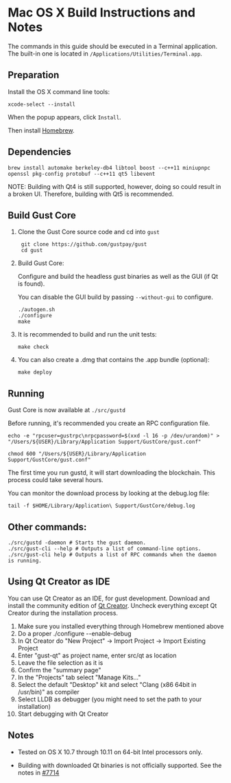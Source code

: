Mac OS X Build Instructions and Notes
====================================
The commands in this guide should be executed in a Terminal application.
The built-in one is located in `/Applications/Utilities/Terminal.app`.

Preparation
-----------
Install the OS X command line tools:

`xcode-select --install`

When the popup appears, click `Install`.

Then install [Homebrew](http://brew.sh).

Dependencies
----------------------

    brew install automake berkeley-db4 libtool boost --c++11 miniupnpc openssl pkg-config protobuf --c++11 qt5 libevent

NOTE: Building with Qt4 is still supported, however, doing so could result in a broken UI. Therefore, building with Qt5 is recommended.

Build Gust Core
------------------------

1. Clone the Gust Core source code and cd into `gust`

        git clone https://github.com/gustpay/gust
        cd gust

2.  Build Gust Core:

    Configure and build the headless gust binaries as well as the GUI (if Qt is found).

    You can disable the GUI build by passing `--without-gui` to configure.

        ./autogen.sh
        ./configure
        make

3.  It is recommended to build and run the unit tests:

        make check

4.  You can also create a .dmg that contains the .app bundle (optional):

        make deploy

Running
-------

Gust Core is now available at `./src/gustd`

Before running, it's recommended you create an RPC configuration file.

    echo -e "rpcuser=gustrpc\nrpcpassword=$(xxd -l 16 -p /dev/urandom)" > "/Users/${USER}/Library/Application Support/GustCore/gust.conf"

    chmod 600 "/Users/${USER}/Library/Application Support/GustCore/gust.conf"

The first time you run gustd, it will start downloading the blockchain. This process could take several hours.

You can monitor the download process by looking at the debug.log file:

    tail -f $HOME/Library/Application\ Support/GustCore/debug.log

Other commands:
-------

    ./src/gustd -daemon # Starts the gust daemon.
    ./src/gust-cli --help # Outputs a list of command-line options.
    ./src/gust-cli help # Outputs a list of RPC commands when the daemon is running.

Using Qt Creator as IDE
------------------------
You can use Qt Creator as an IDE, for gust development.
Download and install the community edition of [Qt Creator](https://www.qt.io/download/).
Uncheck everything except Qt Creator during the installation process.

1. Make sure you installed everything through Homebrew mentioned above
2. Do a proper ./configure --enable-debug
3. In Qt Creator do "New Project" -> Import Project -> Import Existing Project
4. Enter "gust-qt" as project name, enter src/qt as location
5. Leave the file selection as it is
6. Confirm the "summary page"
7. In the "Projects" tab select "Manage Kits..."
8. Select the default "Desktop" kit and select "Clang (x86 64bit in /usr/bin)" as compiler
9. Select LLDB as debugger (you might need to set the path to your installation)
10. Start debugging with Qt Creator

Notes
-----

* Tested on OS X 10.7 through 10.11 on 64-bit Intel processors only.

* Building with downloaded Qt binaries is not officially supported. See the notes in [#7714](https://github.com/bitcoin/bitcoin/issues/7714)
